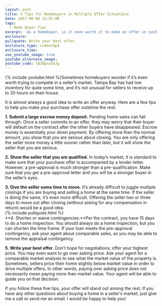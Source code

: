 ```yaml
---
layout: post
title: 5 Tips for Homebuyers in Multiple Offer Situations
date: 2017-06-08 12:51:00
tags:
  - Home Buyer Tips
excerpt: 'As a homebuyer, is it even worth it to make an offer in such a competitive market? I say that it is, and I have a few tips to help you win your home.'
enclosure:
pullquote: Write your best offer.
enclosure_type: video/mp4
enclosure_time:
use_youtube_image: true
youtube_alternate_image:
youtube_code: lNJ9pnx54Jg
---
```



{% include youtube.html %}Sometimes homebuyers wonder if it’s even worth trying to compete in a seller’s market. Tampa Bay has had low inventory for quite some time, and it’s not unusual for sellers to receive up to 20 hours on their house.

It is almost always a good idea to write an offer anyway. Here are a few tips to help you make your purchase offer outshine the rest:

**1. Submit a large escrow money deposit.** Pending home sales can fall through. Once a seller commits to an offer, they may worry that their buyer will default on the contract after the other buyers have disappeared. Escrow money is essentially your down payment. By offering more than the normal amount, you show that you are serious about closing. You are only offering the seller more money a little sooner rather than later, but it will show the seller that you are serious.

**2. Show the seller that you are qualified.** In today’s market, it is standard to make sure that your purchase offer is accompanied by a lender letter. However, a pre-approval is much stronger than a pre-qualification. Make sure that you get a pre-approval letter and you will be a stronger buyer in the seller’s eyes.

**3. Give the seller some time to move.** It’s already difficult to juggle multiple closings if you are buying and selling a home at the same time. If the seller is doing the same, it’s even more difficult. Offering the seller two or three days to move out after closing (without asking for any compensation in return) would be a good idea.
<br>{% include pullquote.html %}
<br>**4. Shorten or waive contingencies.**Per the contract, you have 15 days to do a home inspection. You should always do a home inspection, but you can shorten the time frame. If your loan meets the pre-approval contingency, ask your agent about comparable sales, as you may be able to remove the appraisal contingency.

**5. Write your best offer.** Don’t hope for negotiations; offer your highest price. You may even want to go over asking price. Ask your agent for a comparable market analysis to see what the market value of the property is. Sometimes, sellers price their home slightly below market value in order to drive multiple offers. In other words, paying over asking price does not necessarily mean paying more than market value. Your agent will be able to guide you on that decision.

If you follow these five tips, your offer will stand out among the rest. If you have any other questions about buying a home in a seller’s market, just give me a call or send me an email. I would be happy to help you!